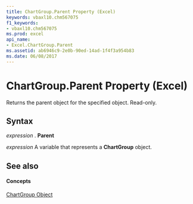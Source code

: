 ```yaml
---
title: ChartGroup.Parent Property (Excel)
keywords: vbaxl10.chm567075
f1_keywords:
- vbaxl10.chm567075
ms.prod: excel
api_name:
- Excel.ChartGroup.Parent
ms.assetid: ab6946c9-2e0b-90ed-14ad-1f4f3a954b83
ms.date: 06/08/2017
---
```



# ChartGroup.Parent Property (Excel)

Returns the parent object for the specified object. Read-only.


## Syntax

 _expression_ . **Parent**

 _expression_ A variable that represents a **ChartGroup** object.


## See also


#### Concepts


[ChartGroup Object](Excel.ChartGroup(objec).md)

